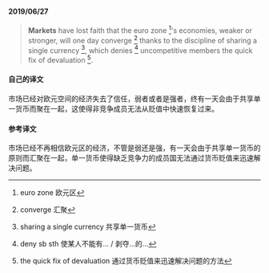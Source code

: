 #### 2019/06/27

> **Markets** have lost faith that the euro zone [^1]'s economies, weaker or stronger, will one day converge [^2] thanks to the discipline of sharing a single currency [^3], which denies [^4] uncompetitive members the quick fix of devaluation [^5].



#### 自己的译文

市场已经对欧元空间的经济失去了信任，弱者或者是强者，终有一天会由于共享单一货币而聚在一起，这使得非竞争成员无法从贬值中快速恢复过来。



#### 参考译文

市场已经不再相信欧元区的经济，不管是弱还是强，有一天会由于共享单一货币的原则而汇聚在一起，单一货币使得缺乏竞争力的成员国无法通过货币贬值来迅速解决问题。



[^1]: euro zone 欧元区
[^2]: converge 汇聚
[^3]: sharing a single currency 共享单一货币
[^4]: deny sb sth 使某人不能有... / 剥夺...的...
[^5]: the quick fix of devaluation 通过货币贬值来迅速解决问题的方法